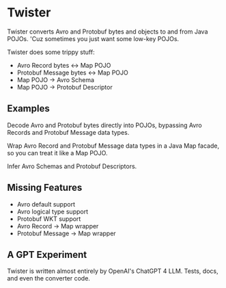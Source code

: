 # Twister

Twister converts Avro and Protobuf bytes and objects to and from Java POJOs. 'Cuz sometimes you just want some low-key POJOs.

Twister does some trippy stuff:

* Avro Record bytes ↔ Map POJO
* Protobuf Message bytes ↔ Map POJO
* Map POJO → Avro Schema
* Map POJO → Protobuf Descriptor

## Examples

Decode Avro and Protobuf bytes directly into POJOs, bypassing Avro Records and Protobuf Message data types.

Wrap Avro Record and Protobuf Message data types in a Java Map facade, so you can treat it like a Map POJO.

Infer Avro Schemas and Protobuf Descriptors.

## Missing Features

* Avro default support
* Avro logical type support
* Protobuf WKT support
* Avro Record → Map wrapper
* Protobuf Message → Map wrapper

## A GPT Experiment

Twister is written almost entirely by OpenAI's ChatGPT 4 LLM. Tests, docs, and even the converter code.
